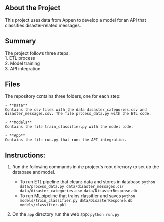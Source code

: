 ## About the Project
This project uses data from Appen to develop a model for an API that classifies disaster-related messages.

## Summary 
The project follows three steps:  
    1. ETL process  
    2. Model training  
    3. API integration  

## Files
The repository contains three folders, one for each step:

    - **Data**
    Contains the csv files with the data disaster_categories.csv and disaster_messages.csv. The file process_data.py with the ETL code.

    - **Models**
    Contains the file train_classifier.py with the model code.

    - **App**
    Contains the file run.py that runs the API integration.


## Instructions:
1. Run the following commands in the project's root directory to set up the database and model.

    - To run ETL pipeline that cleans data and stores in database
        `python data/process_data.py data/disaster_messages.csv data/disaster_categories.csv data/DisasterResponse.db`
    - To run ML pipeline that trains classifier and saves
        `python models/train_classifier.py data/DisasterResponse.db models/classifier.pkl` 

2. On the `app` directory run the web app: `python run.py` 
